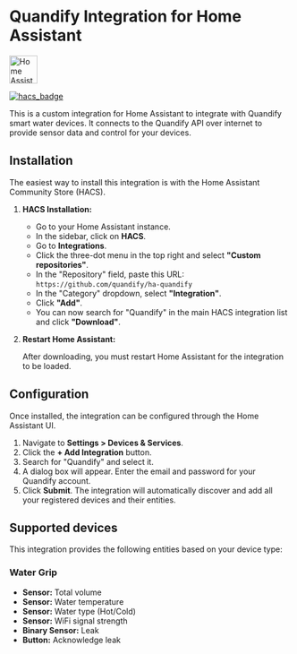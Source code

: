# Quandify Integration for Home Assistant

<img src="https://upload.wikimedia.org/wikipedia/en/4/49/Home_Assistant_logo_%282023%29.svg" alt="Home Assistant Logo" width="50"/>

[![hacs_badge](https://img.shields.io/badge/HACS-Custom-orange.svg)](https://github.com/hacs/integration)

This is a custom integration for Home Assistant to integrate with Quandify smart water devices. It connects to the Quandify API over internet to provide sensor data and control for your devices.

## Installation

The easiest way to install this integration is with the Home Assistant Community Store (HACS).

1.  **HACS Installation:**

    - Go to your Home Assistant instance.
    - In the sidebar, click on **HACS**.
    - Go to **Integrations**.
    - Click the three-dot menu in the top right and select **"Custom repositories"**.
    - In the "Repository" field, paste this URL: `https://github.com/quandify/ha-quandify`
    - In the "Category" dropdown, select **"Integration"**.
    - Click **"Add"**.
    - You can now search for "Quandify" in the main HACS integration list and click **"Download"**.

2.  **Restart Home Assistant:** 
    
    After downloading, you must restart Home Assistant for the integration to be loaded.

## Configuration

Once installed, the integration can be configured through the Home Assistant UI.

1.  Navigate to **Settings > Devices & Services**.
2.  Click the **+ Add Integration** button.
3.  Search for "Quandify" and select it.
4.  A dialog box will appear. Enter the email and password for your Quandify account.
5.  Click **Submit**. The integration will automatically discover and add all your registered devices and their entities.

## Supported devices

This integration provides the following entities based on your device type:

### Water Grip

- **Sensor:** Total volume
- **Sensor:** Water temperature
- **Sensor:** Water type (Hot/Cold)
- **Sensor:** WiFi signal strength
- **Binary Sensor:** Leak
- **Button:** Acknowledge leak

